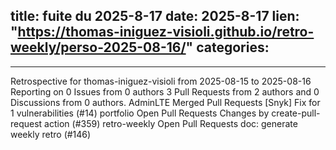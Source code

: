  
title:  fuite du 2025-8-17
date: 2025-8-17
lien: "https://thomas-iniguez-visioli.github.io/retro-weekly/perso-2025-08-16/"
categories:
  - 
---

Retrospective for thomas-iniguez-visioli from 2025-08-15 to 2025-08-16
Reporting on 0 Issues from 0 authors
3 Pull Requests from 2 authors
and 0 Discussions from 0 authors.
AdminLTE
Merged Pull Requests
[Snyk] Fix for 1 vulnerabilities (#14)
portfolio
Open Pull Requests
Changes by create-pull-request action (#359)
retro-weekly
Open Pull Requests
doc: generate weekly retro (#146)


